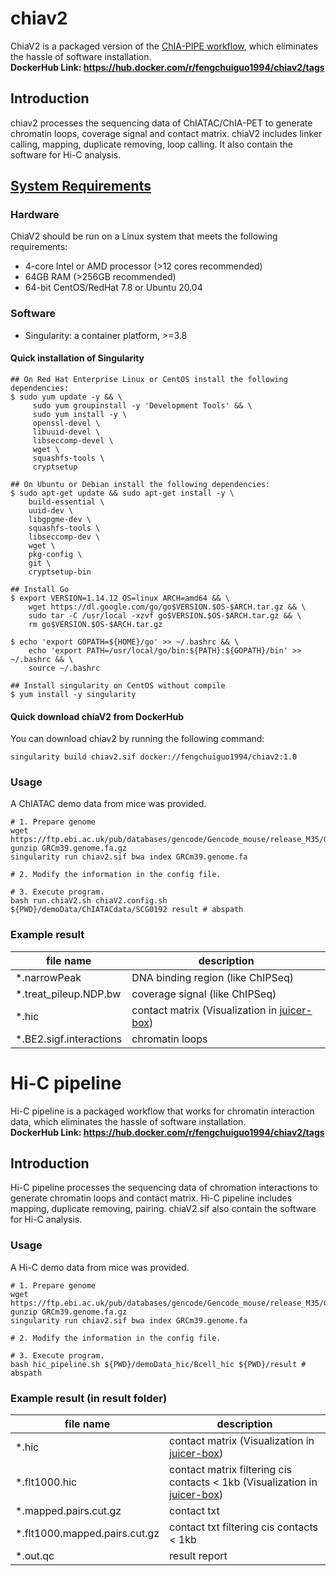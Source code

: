# chiav2

ChiaV2 is a packaged version of the [ChIA-PIPE workflow](https://github.com/TheJacksonLaboratory/ChIA-PIPE), which eliminates the hassle of software installation. <br/>
**DockerHub Link: https://hub.docker.com/r/fengchuiguo1994/chiav2/tags**

##  Introduction
chiav2 processes the sequencing data of ChIATAC/ChIA-PET to generate chromatin loops, coverage signal and contact matrix. chiaV2 includes linker calling, mapping, duplicate removing, loop calling. It also contain the software for Hi-C analysis.

##  [System Requirements](https://sylabs.io/guides/3.8/admin-guide/installation.html)
###   Hardware
ChiaV2 should be run on a Linux system that meets the following requirements:
* 4-core Intel or AMD processor (>12 cores recommended)
* 64GB RAM (>256GB recommended)
* 64-bit CentOS/RedHat 7.8 or Ubuntu 20.04

###   Software
* Singularity: a container platform, >=3.8

####   Quick installation of Singularity
```
## On Red Hat Enterprise Linux or CentOS install the following dependencies:
$ sudo yum update -y && \
     sudo yum groupinstall -y 'Development Tools' && \
     sudo yum install -y \
     openssl-devel \
     libuuid-devel \
     libseccomp-devel \
     wget \
     squashfs-tools \
     cryptsetup

## On Ubuntu or Debian install the following dependencies:
$ sudo apt-get update && sudo apt-get install -y \
    build-essential \
    uuid-dev \
    libgpgme-dev \
    squashfs-tools \
    libseccomp-dev \
    wget \
    pkg-config \
    git \
    cryptsetup-bin

## Install Go
$ export VERSION=1.14.12 OS=linux ARCH=amd64 && \
    wget https://dl.google.com/go/go$VERSION.$OS-$ARCH.tar.gz && \
    sudo tar -C /usr/local -xzvf go$VERSION.$OS-$ARCH.tar.gz && \
    rm go$VERSION.$OS-$ARCH.tar.gz

$ echo 'export GOPATH=${HOME}/go' >> ~/.bashrc && \
    echo 'export PATH=/usr/local/go/bin:${PATH}:${GOPATH}/bin' >> ~/.bashrc && \
    source ~/.bashrc

## Install singularity on CentOS without compile
$ yum install -y singularity
```

####   Quick download chiaV2 from DockerHub
You can download chiav2 by running the following command:
```
singularity build chiav2.sif docker://fengchuiguo1994/chiav2:1.0
```


### Usage
A ChIATAC demo data from mice was provided.
```
# 1. Prepare genome
wget https://ftp.ebi.ac.uk/pub/databases/gencode/Gencode_mouse/release_M35/GRCm39.genome.fa.gz
gunzip GRCm39.genome.fa.gz
singularity run chiav2.sif bwa index GRCm39.genome.fa

# 2. Modify the information in the config file.

# 3. Execute program.
bash run.chiaV2.sh chiaV2.config.sh ${PWD}/demoData/ChIATACdata/SCG0192 result # abspath
```

###   Example result
| file name | description |
| ----------- | ----------- |
| *.narrowPeak | DNA binding region (like ChIPSeq) |
| *.treat_pileup.NDP.bw | coverage signal (like ChIPSeq) |
| *.hic | contact matrix (Visualization in [juicer-box](https://aidenlab.org/juicebox/))|
| *.BE2.sigf.interactions | chromatin loops |


# Hi-C pipeline

Hi-C pipeline is a packaged workflow that works for chromatin interaction data, which eliminates the hassle of software installation. <br/>
**DockerHub Link: https://hub.docker.com/r/fengchuiguo1994/chiav2/tags**

##  Introduction
Hi-C pipeline processes the sequencing data of chromation interactions to generate chromatin loops and contact matrix. Hi-C pipeline includes mapping, duplicate removing, pairing. chiaV2.sif also contain the software for Hi-C analysis.


### Usage
A Hi-C demo data from mice was provided.
```
# 1. Prepare genome
wget https://ftp.ebi.ac.uk/pub/databases/gencode/Gencode_mouse/release_M35/GRCm39.genome.fa.gz
gunzip GRCm39.genome.fa.gz
singularity run chiav2.sif bwa index GRCm39.genome.fa

# 2. Modify the information in the config file.

# 3. Execute program.
bash hic_pipeline.sh ${PWD}/demoData_hic/Bcell_hic ${PWD}/result # abspath
```

###   Example result (in result folder)
| file name | description |
| ----------- | ----------- |
| *.hic | contact matrix (Visualization in [juicer-box](https://aidenlab.org/juicebox/))|
| *.flt1000.hic | contact matrix filtering cis contacts < 1kb (Visualization in [juicer-box](https://aidenlab.org/juicebox/))|
| *.mapped.pairs.cut.gz | contact txt|
| *.flt1000.mapped.pairs.cut.gz | contact txt filtering cis contacts < 1kb |
| *.out.qc | result report |
